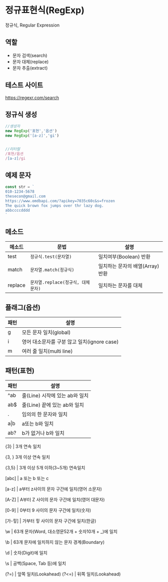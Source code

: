 # 정규표현식(RegExp)

정규식, Regular Expression

## 역할

- 문자 검색(search)
- 문자 대체(replace)
- 문자 추출(extract)

## 테스트 사이트

https://regexr.com/search

## 정규식 생성

```js
//생성자
new RegExp('표현','옵션')
new RegExp('[a-z]','gi')


//리터럴
/표현/옵션
/[a-z]/gi
```

## 예제 문자

```js
const str = `
010-1234-5678
thesecon@gmail.com
https://www.omdbapi.com/?apikey=7035c60c&s=frozen
The quick brown fox jumps over thr lazy dog.
abbccccdddd
`
```

## 메소드

메소드 | 문법 | 설명
--|--|--
test | `정규식.test(문자열)` | 일치여부(Boolean) 반환
match | `문자열.match(정규식)` | 일치하는 문자의 배열(Array)반환
replace | `문자열.replace(정규식, 대체문자)` | 일치하는 문자를 대체

## 플래그(옵션)

패턴 | 설명
--|--
g | 모든 문자 일치(global)
i | 영어 대소문자를 구분 않고 일치(ignore case)
m | 여러 줄 일치(multi line)


## 패턴(표현)

패턴 | 설명
--|--
^ab | 줄(Line) 시작에 있는 ab와 일치
ab$ | 줄(Line) 끝에 있는 ab와 일치
. | 임의의 한 문자와 일치
a&verbar;b | a또는 b와 일치
ab? | b가 없거나 b와 일치

{3} | 3개 연속 일치

{3, } 3개 이상 연속 일치  

{3,5} | 3개 이상 5개 이하(3~5개) 연속일치


[abc] | a 또는 b 또는 c

[a-z] | a부터 z사이의 문자 구간에 일치(영어 소문자)

[A-Z] | A부터 Z 사이의 문자 구간에 일치(영어 대문자)

[0-9] | 0부터 9 사이의 문자 구간에 일치(숫자)

[가-힣] | 가부터 힣 사이의 문자 구간에 일치(한글)

\w | 63개 문자(Word, 대소영문52개 + 숫자10개 + _)에 일치

\b | 63개 문자에 일치하지 않는 문자 경계(Boundary)

\d | 숫자(Digit)에 일치

\s | 공백(Space, Tab 등)에 일치

(?=) | 앞쪽 일치(Lookahead)
(?<=) | 뒤쪽 일치(Lookahead)


